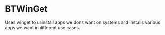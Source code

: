 # BTWinGet
Uses winget to uninstall apps we don't want on systems and installs various apps we want in different use cases.
